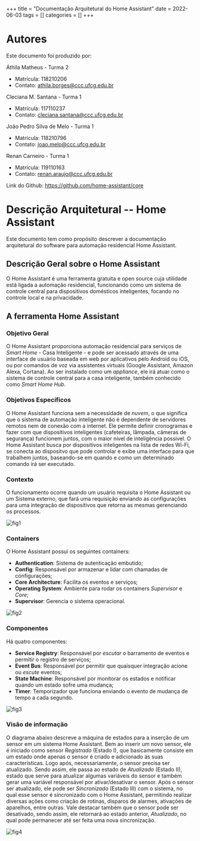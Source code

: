 +++
title = "Documentação Arquitetural do Home Assistant"
date = 2022-06-03
tags = []
categories = []
+++

# Autores

Este documento foi produzido por:

 Áthila Matheus - Turma 2

- Matrícula: 118210206
- Contato: athila.borges@ccc.ufcg.edu.br

 Cleciana M. Santana - Turma 1

- Matrícula: 117110237
- Contato: cleciana.santana@ccc.ufcg.edu.br

 João Pedro Silva de Melo - Turma 1

- Matrícula: 118210796
- Contato: joao.melo@ccc.ufcg.edu.br

 Renan Carneiro - Turma 1

- Matrícula: 119110163
- Contato: renan.araujo@ccc.ufcg.edu.br

Link do Github: https://github.com/home-assistant/core

# Descrição Arquitetural -- Home Assistant

Este documento tem como propósito descrever a documentação arquitetural do software para automação residencial Home Assistant.


## Descrição Geral sobre o Home Assistant

O Home Assistant é uma ferramenta gratuita e open source cuja utilidade está ligada a automação residencial, funcionando como um sistema de controle central para dispositivos domésticos inteligentes, focando no controle local e na privacidade.

## A ferramenta Home Assistant

### Objetivo Geral

O Home Assistant proporciona automação residencial para serviços de *Smart Home* - Casa Inteligente - e pode ser acessado através de uma interface de usuário baseada em web por aplicativos pelo Android ou iOS, ou por comandos de voz via assistentes virtuais (Google Assistant, Amazon Alexa, Cortana). Ao ser instalado como um *appliance*, ele irá atuar como o sistema de controle central para a casa inteligente, também conhecido como *Smart Home Hub*.


### Objetivos Específicos

O Home Assistant funciona sem a necessidade de *nuvem*, o que significa que o sistema de automação inteligente não é dependente de servidores remotos nem de conexão com a internet. Ele permite definir cronogramas e fazer com que dispositivos inteligentes (cafeteiras, lâmpada, câmeras de segurança) funcionem juntos, com o maior nível de inteligência possivel. O Home Assistant busca por dispositivos inteligentes na lista de redes Wi-Fi, se conecta ao dispositvo que pode controlar e exibe uma interface para que trabalhem juntos, baseando-se em quando e como um determinado comando irá ser executado.

### Contexto

O funcionamento ocorre quando um usuário requisita o Home Assistant ou um Sistema externo, que fará uma requisição enviando as configurações para uma integração de dispositivos que retorna as mesmas gerenciando os processos.

![fig1](ha1.png)

### Containers

O Home Assistant possui os seguintes containers:

- **Authentication**: Sistema de autenticação embutido;
- **Config**: Responsável por armazenar e lidar com chamadas de configurações;
- **Core Architecture**: Facilita os eventos e serviços;
- **Operating System**: Ambiente para rodar os containers *Supervisor* e *Core*;
- **Supervisor**: Gerencia o sistema operacional.



![fig2](ha2.png)

### Componentes

Há quatro componentes:

- **Service Registry**: Responsável por *escutar* o barramento de eventos e permitir o registro de serviços;
- **Event Bus**: Responsável por permitir que quaisquer integração acione ou *escute* eventos;
- **State Machine**: Responsável por monitorar os estados e notificar quando um estado sofre uma mudança;
- **Timer**: Temporizador que funciona enviando o evento de mudança de tempo a cada segundo.

![fig3](ha3.png)

### Visão de informação

O diagrama abaixo descreve a máquina de estados para a inserção de um sensor em um sistema Home Assistant. Bem ao inserir um novo sensor, ele é iniciado como sensor *Registrado* (Estado I), que basicamente consiste em um estado onde apenas o sensor é criado e adicionado às suas características. Logo após, necessariamente, o sensor precisa ser atualizado. Sendo assim, ele passa ao estado de *Atualizado* (Estado II), estado que serve para atualizar algumas variáveis do sensor e também gerar uma variável responsável por ativar/desativar o sensor. Após o sensor ser atualizado, ele pode ser *Sincronizado* (Estado III) com o sistema, no qual esse sensor é sincronizado com o Home Assistant, permitindo realizar diversas ações como criação de rotinas, disparos de alarmes, ativações de aparelhos, entre outras. Vale destacar também que o sensor pode ser desativado, sendo assim, ele retornará ao estado anterior, *Atualizado*, no qual pode permanecer até ser feita uma nova sincronização.

![fig4](diagrama.png)